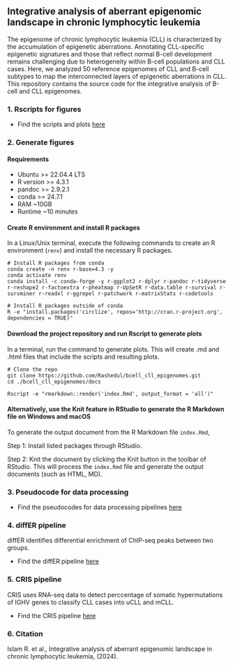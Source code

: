 ## Integrative analysis of aberrant epigenomic landscape in chronic lymphocytic leukemia
The epigenome of chronic lymphocytic leukemia (CLL) is characterized by the accumulation of epigenetic aberrations. Annotating CLL-specific epigenetic signatures and those that reflect normal B-cell development remains challenging due to heterogeneity within B-cell populations and CLL cases. Here, we analyzed 50 reference epigenomes of CLL and B-cell subtypes to map the interconnected layers of epigenetic aberrations in CLL. This repository contains the source code for the integrative analysis of B-cell and CLL epigenomes. 

### 1. Rscripts for figures 
- Find the scripts and plots [here](https://rashedul.github.io/bcell_cll_epigenomes/)

### 2. Generate figures

#### Requirements

- Ubuntu >= 22.04.4 LTS  
- R version >= 4.3.1
- pandoc >= 2.9.2.1
- conda >= 24.7.1
- RAM ~10GB 
- Runtime ~10 minutes 

#### Create R environment and install R packages

In a Linux/Unix terminal, execute the following commands to create an R environment (`renv`) and install the necessary R packages. 

```
# Install R packages from conda
conda create -n renv r-base=4.3 -y
conda activate renv
conda install -c conda-forge -y r-ggplot2 r-dplyr r-pandoc r-tidyverse r-reshape2 r-factoextra r-pheatmap r-UpSetR r-data.table r-survival r-survminer r-readxl r-ggrepel r-patchwork r-matrixStats r-codetools

# Install R packages outside of conda
R -e "install.packages('circlize', repos='http://cran.r-project.org', dependencies = TRUE)"
```

#### Download the project repository and run Rscript to generate plots

In a terminal, run the command to generate plots. This will create .md and .html files that include the scripts and resulting plots.

```
# Clone the repo
git clone https://github.com/Rashedul/bcell_cll_epigenomes.git
cd ./bcell_cll_epigenomes/docs

Rscript -e "rmarkdown::render('index.Rmd', output_format = 'all')"
```

#### Alternatively, use the Knit feature in RStudio to generate the R Markdown file on Windows and macOS
 
To generate the output document from the R Markdown file `index.Rmd`, 

Step 1: Install listed packages through RStudio.

Step 2: Knit the document by clicking the Knit button in the toolbar of RStudio. This will process the `index.Rmd` file and generate the output documents (such as HTML, MD).

### 3. Pseudocode for data processing
- Find the pseudocodes for data processing pipelines [here](https://github.com/Rashedul/bcell_cll_epigenomes/blob/main/docs/pseudocode.md)

### 4. diffER pipeline 

diffER identifies differential enrichment of ChIP-seq peaks between two groups.

- Find the diffER pipeline [here](https://github.com/Rashedul/diffER)

### 5. CRIS pipeline 

CRIS uses RNA-seq data to detect perccentage of somatic hypermutations of IGHV genes to classify CLL cases into uCLL and mCLL.

- Find the CRIS pipeline [here](https://github.com/Rashedul/CRIS)

### 6. Citation 
Islam R. et al., Integrative analysis of aberrant epigenomic landscape in chronic lymphocytic leukemia, (2024).